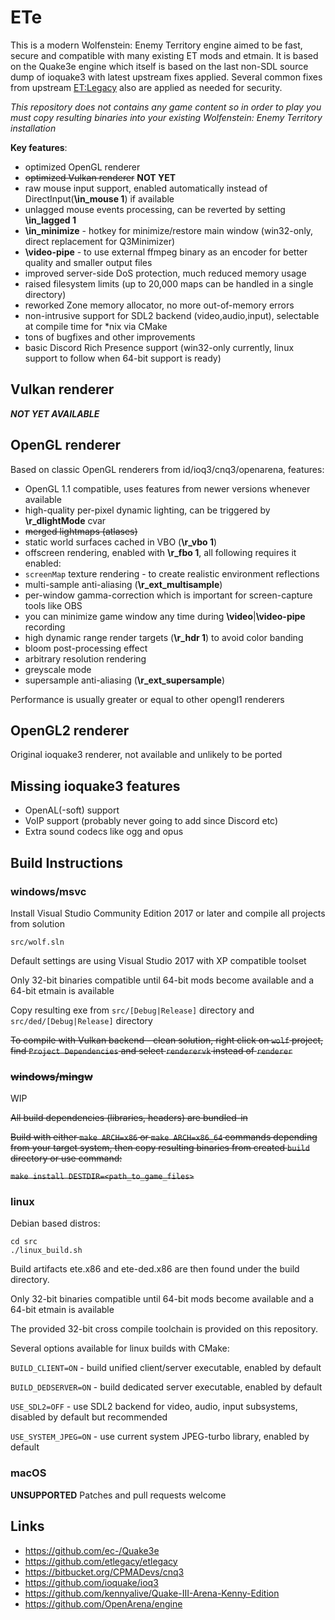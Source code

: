 # ETe

This is a modern Wolfenstein: Enemy Territory engine aimed to be fast, secure and compatible with many existing ET mods and etmain.
It is based on the Quake3e engine which itself is based on the last non-SDL source dump of ioquake3 with latest upstream fixes applied. Several common fixes from upstream [ET:Legacy](https://github.com/etlegacy/etlegacy) also are applied as needed for security.

*This repository does not contains any game content so in order to play you must copy resulting binaries into your existing Wolfenstein: Enemy Territory installation*

**Key features**:

* optimized OpenGL renderer
* ~~optimized Vulkan renderer~~ **NOT YET**
* raw mouse input support, enabled automatically instead of DirectInput(**\in_mouse 1**) if available
* unlagged mouse events processing, can be reverted by setting **\in_lagged 1**
* **\in_minimize** - hotkey for minimize/restore main window (win32-only, direct replacement for Q3Minimizer)
* **\video-pipe** - to use external ffmpeg binary as an encoder for better quality and smaller output files
* improved server-side DoS protection, much reduced memory usage
* raised filesystem limits (up to 20,000 maps can be handled in a single directory)
* reworked Zone memory allocator, no more out-of-memory errors
* non-intrusive support for SDL2 backend (video,audio,input), selectable at compile time for *nix via CMake
* tons of bugfixes and other improvements
* basic Discord Rich Presence support (win32-only currently, linux support to follow when 64-bit support is ready)

## Vulkan renderer

***NOT YET AVAILABLE***

## OpenGL renderer

Based on classic OpenGL renderers from id/ioq3/cnq3/openarena, features:

* OpenGL 1.1 compatible, uses features from newer versions whenever available
* high-quality per-pixel dynamic lighting, can be triggered by **\r_dlightMode** cvar
* ~~merged lightmaps (atlases)~~
* static world surfaces cached in VBO (**\r_vbo 1**)
* offscreen rendering, enabled with **\r_fbo 1**, all following requires it enabled:
* `screenMap` texture rendering - to create realistic environment reflections
* multi-sample anti-aliasing (**\r_ext_multisample**)
* per-window gamma-correction which is important for screen-capture tools like OBS
* you can minimize game window any time during **\video**|**\video-pipe** recording
* high dynamic range render targets (**\r_hdr 1**) to avoid color banding
* bloom post-processing effect
* arbitrary resolution rendering
* greyscale mode
* supersample anti-aliasing (**\r_ext_supersample**)

Performance is usually greater or equal to other opengl1 renderers

## OpenGL2 renderer

Original ioquake3 renderer, not available and unlikely to be ported


## Missing ioquake3 features

* OpenAL(-soft) support
* VoIP support (probably never going to add since Discord etc)
* Extra sound codecs like ogg and opus

## Build Instructions

### windows/msvc 

Install Visual Studio Community Edition 2017 or later and compile all projects from solution

`src/wolf.sln`

Default settings are using Visual Studio 2017 with XP compatible toolset

Only 32-bit binaries compatible until 64-bit mods become available and a 64-bit etmain is available

Copy resulting exe from `src/[Debug|Release]` directory and `src/ded/[Debug|Release]` directory

~~To compile with Vulkan backend - clean solution, right click on `wolf` project, find `Project Dependencies` and select `renderervk` instead of `renderer`~~

### ~~windows/mingw~~

WIP

~~All build dependencies (libraries, headers) are bundled-in~~

~~Build with either `make ARCH=x86` or `make ARCH=x86_64` commands depending from your target system, then copy resulting binaries from created `build` directory or use command:~~

~~`make install DESTDIR=<path_to_game_files>`~~

### linux

Debian based distros:
```
cd src
./linux_build.sh
```

Build artifacts ete.x86 and ete-ded.x86 are then found under the build directory.

Only 32-bit binaries compatible until 64-bit mods become available and a 64-bit etmain is available

The provided 32-bit cross compile toolchain is provided on this repository.

Several options available for linux builds with CMake:

`BUILD_CLIENT=ON` - build unified client/server executable, enabled by default

`BUILD_DEDSERVER=ON` - build dedicated server executable, enabled by default

`USE_SDL2=OFF` - use SDL2 backend for video, audio, input subsystems, disabled by default but recommended

`USE_SYSTEM_JPEG=ON` - use current system JPEG-turbo library, enabled by default

### macOS

**UNSUPPORTED** Patches and pull requests welcome

## Links

* https://github.com/ec-/Quake3e
* https://github.com/etlegacy/etlegacy
* https://bitbucket.org/CPMADevs/cnq3
* https://github.com/ioquake/ioq3
* https://github.com/kennyalive/Quake-III-Arena-Kenny-Edition
* https://github.com/OpenArena/engine
